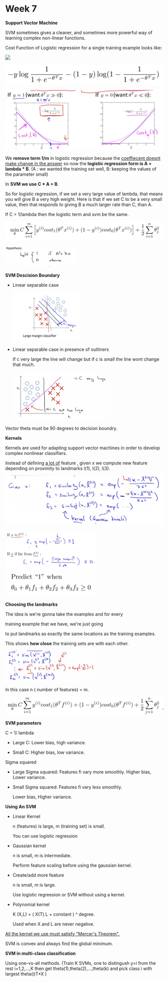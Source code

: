 # Week 7

**Support Vector Machine**

SVM sometimes gives a cleaner, and sometimes more powerful way of learning complex non-linear functions.

Cost Function of Logistic regression for a single training example looks like:

![](https://github.com/rojinakashefi/MachineLearning-Course/blob/main/week7/pictures/logistic-regreesion-cost-1.png)

![](https://github.com/rojinakashefi/MachineLearning-Course/blob/main/week7/pictures/logistic-regression-cost-2.png)

![](https://github.com/rojinakashefi/MachineLearning-Course/blob/main/week7/pictures/svm-cost.png)

We **remove term 1/m** in logistic regression because the <u>coeffiecent doesnt make change in  the answer</u> so now the **logistic regression form is A + lambda * B**. (A : we wanted the training set well, B: keeping the values of the parameter small)

In **SVM we use C * A + B**.

So for logistic regression, if we set a very large value of lambda, that means you will give B a very high weight. Here is that if we set C to be a very small value, then that responds to giving B a much larger rate than C, than A.

If C = 1/lambda then the logistic term and svm be the same.

![](https://github.com/rojinakashefi/MachineLearning-Course/blob/main/week7/pictures/svm-cost-1.png)

<img src="https://github.com/rojinakashefi/MachineLearning-Course/blob/main/week7/pictures/svm-hypothesis.png" title="" alt="" width="227">

**SVM Descision Boundary**

- Linear separable case
  
  <img src="https://github.com/rojinakashefi/MachineLearning-Course/blob/main/week7/pictures/margin.png" title="" alt="" width="214">

- Linear separable case in presence of outliners
  
  If c very large the line will change but if c is small the line wont change that much.
  
  <img src="https://github.com/rojinakashefi/MachineLearning-Course/blob/main/week7/pictures/outliner.png" title="" alt="" width="311">

Vector theta must be 90 degrees to decision boundry.

**Kernels**

Kernels are used for adapting support vector machines in order to develop complex nonlinear classifiers.

Instead of defining <u>a lot of</u> feature , given x we compute new feature depending on proximity to landmarks l(1), l(2), l(3).

![](https://github.com/rojinakashefi/MachineLearning-Course/blob/main/week7/pictures/kernel.png)

<img src="https://github.com/rojinakashefi/MachineLearning-Course/blob/main/week7/pictures/f-conditions.png" title="" alt="" width="292">

<img src="https://github.com/rojinakashefi/MachineLearning-Course/blob/main/week7/pictures/kernel-hypothesis.png" title="" alt="" width="291">

**Choosing the landmarks**

The idea is we're gonna take the examples and for every 

training example that we have, we're just going 

to put landmarks as exactly the same locations as the training examples.

This shows **how close** the training sets are with each other.

<img src="https://github.com/rojinakashefi/MachineLearning-Course/blob/main/week7/pictures/choosing-landmarks.png" title="" alt="" width="293">

In this case n ( number of features) = m.

![](https://github.com/rojinakashefi/MachineLearning-Course/blob/main/week7/pictures/kernel-cost.png)

**SVM parameters**

C = 1/ lambda

- Large C: Lower bias, high variance.

- Small C: Higher bias, low variance.

Sigma squared

- Large Sigma squared: Features fi vary more smoothly. Higher bias, Lower variance.

- Small Sigma squared: Features fi vary less smoothly.
  
  Lower bias, Higher variance.

**Using An SVM**

- Linear Kernel
  
  n (features) is large, m (training set) is small.
  
  You can use logistic regression

- Gaussian kernel
  
  n is small, m is intermediate.
  
  Perform feature scaling before using the gaussian kernel.

- Create/add more feature
  
  n is small, m is large.
  
  Use logistic regreesion or SVM without using a kernel.

- Polynomial kernel
  
  K (X,L) = ( X(T).L + constant ) ^ degree.
  
  Used when X and L are never negative.

<u>All the kernel we use must satisfy "Mercer's Theorem".</u>

SVM is convex and always find the global minimum.

**SVM in multi-class classification**

Using one-vs-all methods. (Train K SVMs, one to distingush y=i from the rest i=1,2,...,K then get theta(1),theta(2),...,theta(k) and pick class i with largest theta(i)T*X )
